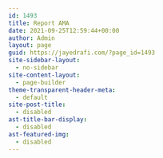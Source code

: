 ```yaml
---
id: 1493
title: Report AMA
date: 2021-09-25T12:59:44+00:00
author: Admin
layout: page
guid: https://jayedrafi.com/?page_id=1493
site-sidebar-layout:
  - no-sidebar
site-content-layout:
  - page-builder
theme-transparent-header-meta:
  - default
site-post-title:
  - disabled
ast-title-bar-display:
  - disabled
ast-featured-img:
  - disabled
---
```

